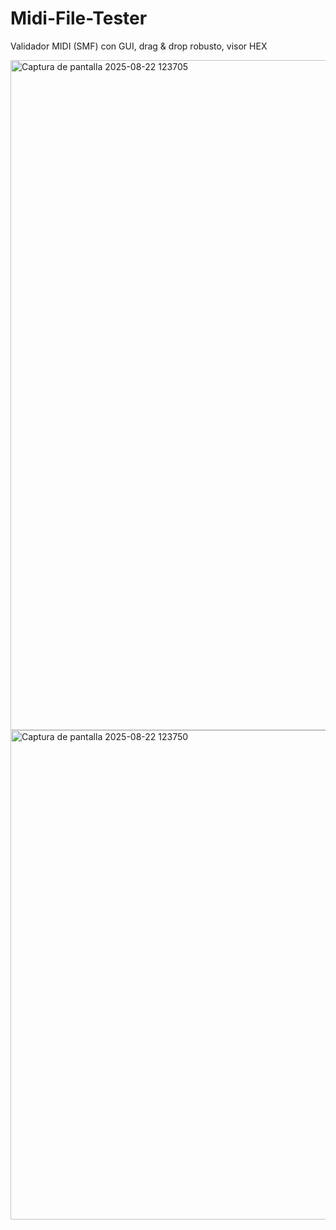 # Midi-File-Tester
Validador MIDI (SMF) con GUI, drag &amp; drop robusto, visor HEX

<img width="1910" height="1072" alt="Captura de pantalla 2025-08-22 123705" src="https://github.com/user-attachments/assets/d94a2c2b-4fbf-4121-8d47-f10bd074815d" />
<img width="1227" height="783" alt="Captura de pantalla 2025-08-22 123750" src="https://github.com/user-attachments/assets/17c9551e-b805-4653-b3b4-397701ed37a2" />
